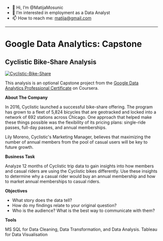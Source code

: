 - 👋 Hi, I’m @MatijaMosunic
- 👀 I’m interested in employment as a Data Analyst
- 📫 How to reach me: matija@gmail.com
<hr>
<H1>Google Data Analytics: Capstone</H1>

<H2>Cyclistic Bike-Share Analysis</H2>

<a href="https://imgbb.com/"><img src="https://i.ibb.co/qrWxCh2/Cyclistic-Bike-Share.png" alt="Cyclistic-Bike-Share" border="0"></a>

This analysis is an optional Capstone project from the <a href="https://www.coursera.org/professional-certificates/google-data-analytics">Google Data Analytics Professional Certificate</a> on Coursera.

<b>About The Company</b><br>

In 2016, Cyclistic launched a successful bike-share offering. The program has grown to a fleet of 5,824 bicycles that are geotracked and locked into a network of 
692 stations across Chicago. One approach that helped make these things possible was the flexibility of its pricing plans: single-ride passes, full-day passes,
and annual memberships.

Lily Moreno, Cyclistic's Marketing Manager, believes that maximizing the number of annual members from the pool of casual users will be key to future growth.

<b>Business Task</b>

Analyze 12 months of Cyclistic trip data to gain insights into how members and casual riders are using the Cyclistic bikes differently. Use these insights to determine why a casual rider would buy an annual membership and how to market annual memberships to casual riders.

<b>Objectives</b>

<ul>
<li>What story does the data tell?</li>
<li>How do my findings relate to your original question?</li>
<li>Who is the audience? What is the best way to communicate with them?</li>
</ul>

<b>Tools</b>

MS SQL for Data Cleaning, Data Transformation, and Data Analysis. Tableau for Data Visualisation

<!---
MatijaMosunic/MatijaMosunic is a ✨ special ✨ repository because its `README.md` (this file) appears on your GitHub profile.
You can click the Preview link to take a look at your changes.
--->
